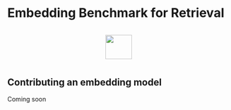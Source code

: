 # Embedding Benchmark for Retrieval

<h3 align="center">
    <a href="https://huggingface.co/spaces/embedding-benchmark/ebr"><img style="float: middle; padding: 10px 10px 10px 10px;" width="60" height="55" src="https://huggingface.co/front/assets/huggingface_logo-noborder.svg" /></a>
</h3>


## Contributing an embedding model

Coming soon
